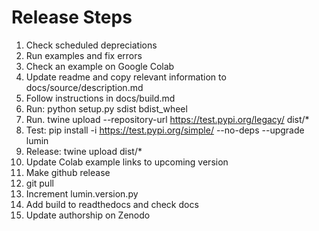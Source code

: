 # Release Steps

1. Check scheduled depreciations
1. Run examples and fix errors
1. Check an example on Google Colab
1. Update readme and copy relevant information to docs/source/description.md
1. Follow instructions in docs/build.md
1. Run: python setup.py sdist bdist_wheel
1. Run. twine upload --repository-url https://test.pypi.org/legacy/ dist/*
1. Test: pip install -i https://test.pypi.org/simple/ --no-deps --upgrade lumin
1. Release: twine upload dist/*
1. Update Colab example links to upcoming version
1. Make github release
1. git pull
1. Increment lumin.version.py
1. Add build to readthedocs and check docs
1. Update authorship on Zenodo
